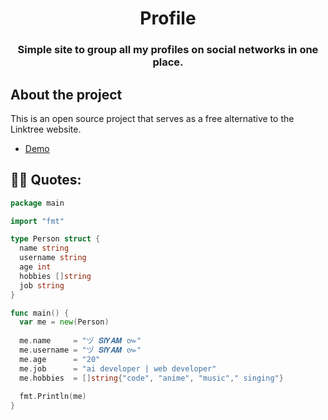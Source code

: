 <h1 align="center">Profile</h1>
<h3 align="center">Simple site to group all my profiles on social networks in one place.</h3>


## About the project

This is an open source project that serves as a free alternative to the Linktree website.
- [Demo](https://siyam-404.github.io/Profile/)


## 👨‍💻 Quotes:
```go
package main

import "fmt"

type Person struct {
  name string
  username string
  age int
  hobbies []string
  job string
}

func main() {
  var me = new(Person)
  
  me.name     = "ヅ 𝑺𝑰𝒀𝑨𝑴 ៚"
  me.username = "ヅ 𝑺𝑰𝒀𝑨𝑴 ៚"
  me.age      = "20"
  me.job      = "ai developer | web developer"
  me.hobbies  = []string{"code", "anime", "music"," singing"}
  
  fmt.Println(me)
}
```
